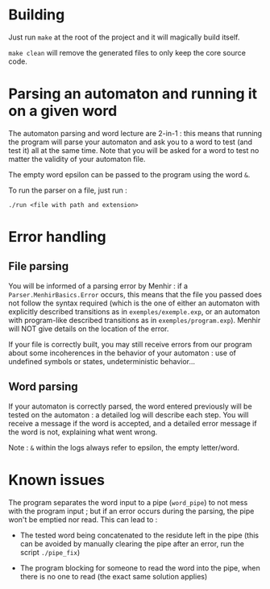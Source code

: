 # Building

Just run `make` at the root of the project and it will magically build itself.

`make clean` will remove the generated files to only keep the core source code.

# Parsing an automaton and running it on a given word

The automaton parsing and word lecture are 2-in-1 : this means that running the program will parse your automaton and ask you to a word to test (and test it) all at the same time. Note that you will be asked for a word to test no matter the validity of your automaton file.

The empty word epsilon can be passed to the program using the word `&`.

To run the parser on a file, just run :

`./run <file with path and extension>`

# Error handling

## File parsing

You will be informed of a parsing error by Menhir : if a `Parser.MenhirBasics.Error` occurs, this means that the file you passed does not follow the syntax required (which is the one of either an automaton with explicitly described transitions as in `exemples/exemple.exp`, or an automaton with program-like described transitions as in `exemples/program.exp`). Menhir will NOT give details on the location of the error.

If your file is correctly built, you may still receive errors from our program about some incoherences in the behavior of your automaton : use of undefined symbols or states, undeterministic behavior...

## Word parsing

If your automaton is correctly parsed, the word entered previously will be tested on the automaton : a detailed log will describe each step. You will receive a message if the word is accepted, and a detailed error message if the word is not, explaining what went wrong.

Note : `&` within the logs always refer to epsilon, the empty letter/word.

# Known issues

The program separates the word input to a pipe (`word_pipe`) to not mess with the program input ; but if an error occurs during the parsing, the pipe won't be emptied nor read. This can lead to :

- The tested word being concatenated to the residute left in the pipe (this can be avoided by manually clearing the pipe after an error, run the script `./pipe_fix`)

- The program blocking for someone to read the word into the pipe, when there is no one to read (the exact same solution applies)